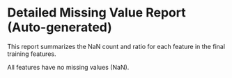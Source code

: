 # Detailed Missing Value Report (Auto-generated)
This report summarizes the NaN count and ratio for each feature in the final training features.

All features have no missing values (NaN).
